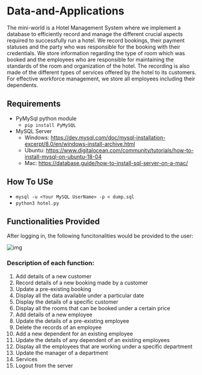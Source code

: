 # Data-and-Applications
The mini-world is a Hotel Management System where we implement a database to efficiently record and manage the different crucial aspects required to successfully run a hotel. We record bookings, their payment statuses and the party who was responsible for the booking with their credentials. We store information regarding the type of room which was booked and the employees who are responsible for maintaining the standards of the room and organization of the hotel. The recording is also made of the different types of services offered by the hotel to its customers. For effective workforce management, we store all employees including their dependents. 


## Requirements
- PyMySql python module
  - `pip install PyMySQL`
- MySQL Server
    - Windows: https://dev.mysql.com/doc/mysql-installation-excerpt/8.0/en/windows-install-archive.html
    - Ubuntu: https://www.digitalocean.com/community/tutorials/how-to-install-mysql-on-ubuntu-18-04
    - Mac: https://database.guide/how-to-install-sql-server-on-a-mac/
## How To USe
- `mysql -u <Your MySQL UserName> -p < dump.sql`
- `python3 hotel.py`

## Functionalities Provided
After logging in, the following funcitonalities would be provided to the user:

![img](https://media.discordapp.net/attachments/825048469872836638/902605891839336569/Screenshot_from_2021-10-26_22-42-08.png)

### Description of each function:
1. Add details of a new customer
2. Record details of a new booking made by a customer
3. Update a pre-existing booking
4. Display all the data available under a particular date
5. Display the details of a specific customer
6. Display all the rooms that can be booked under a certain price 
7. Add details of a new employee
8. Update the details of a pre-existing employee
9. Delete the records of an employee
10. Add a new dependent for an existing employee
11. Update the details of any dependent of an existing employees
12. Display all the employees that are working under a specific department
13. Update the manager of a department
14. Services
15. Logout from the server
